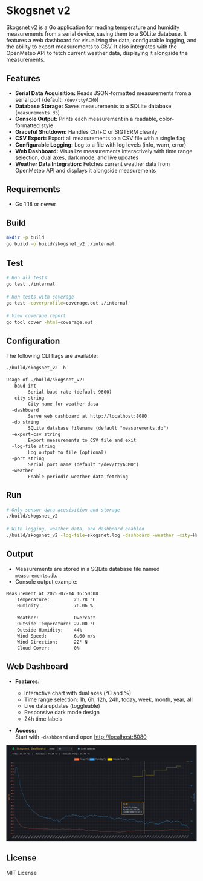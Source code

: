 # Skogsnet v2

Skogsnet v2 is a Go application for reading temperature and humidity measurements from a serial device, saving them to a SQLite database. It features a web dashboard for visualizing the data, configurable logging, and the ability to export measurements to CSV. It also integrates with the OpenMeteo API to fetch current weather data, displaying it alongside the measurements.


## Features

- **Serial Data Acquisition:** Reads JSON-formatted measurements from a serial port (default: `/dev/ttyACM0`)
- **Database Storage:** Saves measurements to a SQLite database (`measurements.db`)
- **Console Output:** Prints each measurement in a readable, color-formatted style
- **Graceful Shutdown:** Handles Ctrl+C or SIGTERM cleanly
- **CSV Export:** Export all measurements to a CSV file with a single flag
- **Configurable Logging:** Log to a file with log levels (info, warn, error)
- **Web Dashboard:** Visualize measurements interactively with time range selection, dual axes, dark mode, and live updates
- **Weather Data Integration:** Fetches current weather data from OpenMeteo API and displays it alongside measurements

## Requirements

- Go 1.18 or newer


## Build

```sh
mkdir -p build
go build -o build/skogsnet_v2 ./internal
```

## Test
```sh
# Run all tests
go test ./internal

# Run tests with coverage
go test -coverprofile=coverage.out ./internal

# View coverage report
go tool cover -html=coverage.out
```

## Configuration

The following CLI flags are available:

```
./build/skogsnet_v2 -h

Usage of ./build/skogsnet_v2:
  -baud int
    	Serial baud rate (default 9600)
  -city string
    	City name for weather data
  -dashboard
    	Serve web dashboard at http://localhost:8080
  -db string
    	SQLite database filename (default "measurements.db")
  -export-csv string
    	Export measurements to CSV file and exit
  -log-file string
    	Log output to file (optional)
  -port string
    	Serial port name (default "/dev/ttyACM0")
  -weather
    	Enable periodic weather data fetching
```


## Run

```sh
# Only sensor data acquisition and storage
./build/skogsnet_v2

# With logging, weather data, and dashboard enabled
./build/skogsnet_v2 -log-file=skogsnet.log -dashboard -weather -city=Helsinki
```

## Output

- Measurements are stored in a SQLite database file named `measurements.db`.
- Console output example:
```
Measurement at 2025-07-14 16:50:08
    Temperature:         23.78 °C
    Humidity:            76.06 %

    Weather:             Overcast
    Outside Temperature: 27.00 °C
    Outside Humidity:    44%
    Wind Speed:          6.60 m/s
    Wind Direction:      22° N
    Cloud Cover:         0%
```

## Web Dashboard

- **Features:**  
  - Interactive chart with dual axes (°C and %)
  - Time range selection: 1h, 6h, 12h, 24h, today, week, month, year, all
  - Live data updates (toggleable)
  - Responsive dark mode design
  - 24h time labels

- **Access:**  
  Start with `-dashboard` and open [http://localhost:8080](http://localhost:8080)

![web-dashboard](web-dashboard-static/web-dashboard-screenshot.png)


## License
MIT License
